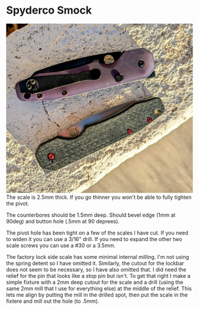 # Spyderco Smock

![Spyderco Smock](images/smock.jpg)
The scale is 2.5mm thick. If you go thinner you won't be able to fully tighten the pivot.

The counterbores should be 1.5mm deep. Should bevel edge (1mm at 90deg) and button hole (.5mm at 90 deprees).

The pivot hole has been tight on a few of the scales I have cut. If you need to widen it you can
use a 3/16" drill. If you need to expand the other two scale screws you can use a #30 or a 3.5mm.

The factory lock side scale has some minimal internal milling. I'm not using the spring detent so I
have omitted it. Similarly, the cutout for the lockbar does not seem to be necessary, so I have also
omitted that. I did need the relief for the pin that looks like a stop pin but isn't. 
To get that right I make a simple fixture with a 2mm deep cutout for the scale and a drill (using
the same 2mm mill that I use for everything else) at the middle of the relief. This lets me 
align by putting the mill in the drilled spot, then put the scale in the fixtere and mill out
the hole (to .5mm).


